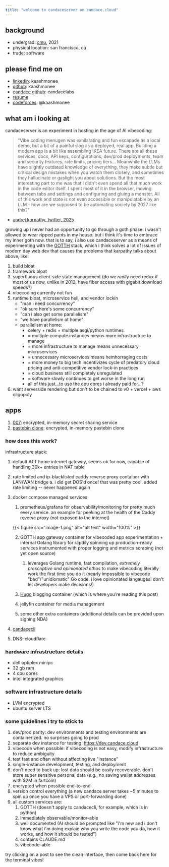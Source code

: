 ```yaml
---
title: "welcome to candaceserver on candace.cloud"
---
```


## background

- undergrad: [cmu](https://www.cmu.edu/), 2021
- physical location: san francisco, ca
- trade: software

## please find me on

- [linkedin](https://linkedin.com/in/kaashmonee): kaashmonee
- [github](https://github.com/kaashmonee): kaashmonee
- [candace github](https://github.com/candacelabs): candacelabs
- [resume](https://docs.google.com/document/d/1P8LsmdQ1ZsWUwE8tb2j5lexbQHrQauMWCSgeGFumirE/edit?usp=sharing)
- [codeforces](https://codeforces.com/kaashmonee): @kaashmonee

## what am i looking at

candaceserver is an experiment in hosting in the age of AI vibecoding:

> "Vibe coding menugen was exhilarating and fun escapade as a local demo, but a bit of a painful slog as a deployed, real app. Building a modern app is a bit like assembling IKEA future. There are all these services, docs, API keys, configurations, dev/prod deployments, team and security features, rate limits, pricing tiers... Meanwhile the LLMs have slightly outdated knowledge of everything, they make subtle but critical design mistakes when you watch them closely, and sometimes they hallucinate or gaslight you about solutions. But the most interesting part to me was that I didn't even spend all that much work in the code editor itself. I spent most of it in the browser, moving between tabs and settings and configuring and gluing a monster. All of this work and state is not even accessible or manipulatable by an LLM - how are we supposed to be automating society by 2027 like this?"

- [andrej karpathy, twitter, 2025](https://x.com/karpathy/status/1917961248031080455)

growing up i never had an opportunity to go through a goth phase. i wasn't allowed to wear ripped pants in my house.
but i think it's time to embrace my inner goth now. that is to say, i also use candaceserver
as a means of experimenting with the [GOTTH](https://github.com/TomDoesTech/GOTTH) stack, which i think solves a lot of issues of modern day web dev that causes the problems that karpathy talks about above, like:

1. build bloat
2. framework bloat
3. superfluous client-side state management (do we *really* need redux if most of us now, unlike in 2012, have fiber access with gigabit download speeds?)
4. vibecoding currently not fun
5. runtime bloat, microservice hell, and vendor lockin
    - "man i need concurrency"
    - "ok sure here's some concurrency"
    - "can i also get some parallelism"
    - "we have parallelism at home"
    - parallelism at home:
        - celery + redis + multiple asgi/python runtimes
        - = multiple compute instances means more infrastructure to manage
        - = more infrastructure to manage means unnecessary microservices
        - = unnecessary microservices means hemhorraging costs
        - = more money to big tech incentivizes cycle of predatory cloud pricing and anti-competitive vendor lock-in practices
        - = cloud business still completely unregulated
        - = software slowly continues to get worse in the long run
        - all of this just...to use the cpu cores i already paid for...?
6. want serverside rendering but don't to be chained to v0 + vercel + aws oligopoly

## apps

1. [007](https://candace.cloud/007): encrypted, in-memory secret sharing service
2. [pastebin clone](https://candace.cloud/paste): encrypted, in-memory pastebin clone

### how does this work?

infrastructure stack:

1. default ATT home internet gateway, seems ok for now, capable of handling 30k+ entries in NAT table
2. rate limited and ip-blacklisted caddy reverse proxy container with LAN/WAN bridge
    a. i did get DOS'd once! that was pretty cool. added rate limiting -- never happened again
3. docker compose managed services

    1. prometheus/grafana for observability/monitoring for pretty much every service. an example for peeking at the health of the Caddy reverse proxy (not exposed to the internet)

    {{< figure src="image-1.png" alt="alt text" width="100%" >}}

    2. GOTTH app gateway container for vibecoded app experimentation + internal Golang library for rapdily spinning up production-ready services instrumented with proper logging and metrics scraping (not yet open source)

        1. leverages Golang runtime, fast compilation, *extremely prescriptive and opinionated ethos* to make vibecoding literally work the first time you do it (nearly impossible to vibecode "bad"/"unidiomatic" Go code. i love opinionated langauges! don't let developers make decisions!)

    3. [Hugo](https://gohugo.io/) blogging container (which is where you're reading this post)

    4. jellyfin container for media management

    5. some other extra containers (additional details can be provided upon signing NDA)

4. [candacecli](https://github.com/candacelabs/cli)

5. DNS: cloudflare

### hardware infrastructure details

- dell optiplex minipc
- 32 gb ram
- 4 cpu cores
- intel integrated graphics

### software infrastructure details

- LVM encrypted
- ubuntu server LTS

### some guidelines i try to stick to

1. dev/prod parity: dev environments and testing environments are containerized. no surprises going to prod
2. separate dev instance for testing: <https://dev.candace.cloud>
3. vibecode when possible: if vibecoding is not easy, modify infrastructure to reduce ambiguity
4. test fast and often without affecting live "instance"
5. single-instance development, testing, and deployment
6. don't need to back up: lost data should be easily recoverable. don't store super sensitive personal data (e.g., no saving wallet addresses with $2M in fartcoin)
7. encrypted when possible end-to-end
8. version control everything (a new candace server takes ~5 minutes to spin up once you have a VPS or port-forwarding done)
9. all custom services are:
    1. GOTTH (doesn't apply to candacecli, for example, which is in python)
    2. immediately observable/monitor-able
    3. well documented (AI should be prompted like "i'm new and i don't know what i'm doing explain why you write the code you do, how it works, and how it should be tested")
    4. contains CLAUDE.md
    5. vibecode-able

try clicking on a post to see the clean interface, then come back here for the terminal vibes!
